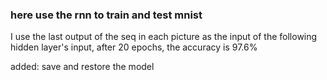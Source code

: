 ### here use the rnn to train and test mnist

I use the last output of the seq in each picture as the input of the following hidden layer's input, after 20 epochs, the accuracy is 97.6%

added: save and restore the model


